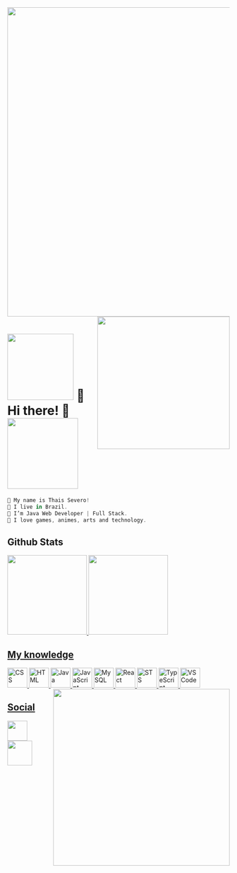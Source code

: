 <img src="https://64.media.tumblr.com/005e37a86478a9c92da7d4d3d7464b40/2bd29f0062317531-b1/s400x600/c7edc142895bc810339223dfddf2aa57ced0c32b.gif" width="700"/>
<img align='right' src="https://i.pinimg.com/originals/15/26/5a/15265af91d058d33da9d448a7cd070f9.gif" width="300"/>


<h1><img src="https://i.pinimg.com/originals/9d/d1/a0/9dd1a0c90caa865e3718947e2b91d35e.gif" width="150"/> 🌷 Hi there! 🌷 <img src="https://64.media.tumblr.com/tumblr_ma9e64eCeq1rfjowdo1_500.gif" width="160"></h1>


```javascript
🌻 My name is Thais Severo!
🌱 I live in Brazil.
🍃 I’m Java Web Developer | Full Stack.
🌼 I love games, animes, arts and technology.
```

## Github Stats

<div>
<a href="https://github.com/thaissevero">
<img height="180em" src="https://github-readme-stats.vercel.app/api?username=thaissevero&show_icons=true&theme=chartreuse-dark&include_all_commits=true&count_private=true"/>
<img height="180em" src="https://github-readme-stats.vercel.app/api/top-langs/?username=thaissevero&layout=compact&langs_count=7&theme=chartreuse-dark"/>
</div> 

## My knowledge
<div>
<img width="45" src="https://cdn.jsdelivr.net/gh/devicons/devicon/icons/css3/css3-original.svg" alt="CSS"/>
<img width="45" src="https://cdn.jsdelivr.net/gh/devicons/devicon/icons/html5/html5-original.svg" alt="HTML"/> 
<img width="45" src="https://cdn.jsdelivr.net/gh/devicons/devicon/icons/java/java-original.svg" alt="Java"/>
<img width="45" src="https://cdn.jsdelivr.net/gh/devicons/devicon/icons/javascript/javascript-original.svg" alt="JavaScript" />
<img width="45" src="https://cdn.jsdelivr.net/gh/devicons/devicon/icons/mysql/mysql-original.svg" alt="MySQL" />
<img width="45" src="https://cdn.jsdelivr.net/gh/devicons/devicon/icons/react/react-original.svg" alt="React" />
<img width="45" src="https://cdn.jsdelivr.net/gh/devicons/devicon/icons/spring/spring-original.svg" alt="STS" />
<img width="45" src="https://cdn.jsdelivr.net/gh/devicons/devicon/icons/typescript/typescript-original.svg" alt="TypeScript"/>
<img width="45" src="https://cdn.jsdelivr.net/gh/devicons/devicon/icons/vscode/vscode-original.svg" alt="VSCode" />
          
<img align='right' src="https://66.media.tumblr.com/tumblr_ma9e5cpbY11rfjowdo1_500.gif" width="400" />
</div> 

## Social
<a href="https://www.linkedin.com/in/thais-severo" target="_blank"> 
          <img width="45" src="https://cdn.jsdelivr.net/gh/devicons/devicon/icons/linkedin/linkedin-original.svg" target="_blank"></a>
<a href="mailto:thais.severo21@gmail.com">
          <img width="56" src="https://upload.wikimedia.org/wikipedia/commons/thumb/7/7e/Gmail_icon_%282020%29.svg/512px-Gmail_icon_%282020%29.svg.png?20221017173631" /a>

